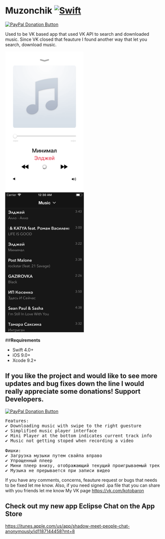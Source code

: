 # Muzonchik [![Swift](https://img.shields.io/badge/Swift-4.0.0-orange.svg?style=flat)](https://developer.apple.com/swift/)
<span class="badge-paypal"><a href="https://www.paypal.com/cgi-bin/webscr?cmd=_s-xclick&hosted_button_id=JAGFP3M6BG7LN" title="Donate to this project using PayPal"><img src="https://img.shields.io/badge/paypal-donate-yellow.svg" alt="PayPal Donation Button" /></a></span>

Used to be VK based app that used VK API to search and downloaded music. Since VK closed that feauture I found another way that let you search, download music. 

<div>
<img height="450" src="./player.png" />
<img height="450" src="./audiolist.png" />
</div>

##**Requirements**
* Swift 4.0+
* iOS 9.0+ 
* Xcode 9.2+

## If you like the project and would like to see more updates and bug fixes down the line I would really appreciate some donations! Support Developers. 
<span class="badge-paypal"><a href="https://www.paypal.com/cgi-bin/webscr?cmd=_s-xclick&hosted_button_id=JAGFP3M6BG7LN" title="Donate to this project using PayPal"><img src="https://img.shields.io/badge/paypal-donate-yellow.svg" alt="PayPal Donation Button" /></a></span>

<pre>
Features: 
✔ Downloading music with swipe to the right guesture
✔ Simplified music player interface
✔ Mini Player at the bottom indicates current track info
✔ Music not getting stoped when recording a video

Фишки:
✔ Загрузка музыки путем свайпа вправо
✔ Упрощенный плеер
✔ Мини плеер внизу, отображающий текущий проигрываемый трек
✔ Музыка не прерывается при записи видео
</pre>

If you have any comments, concerns, feauture request or bugs that needs to be fixed let me know.
Also, if you need signed .ipa file that you can share with you friends let me know
My VK page https://vk.com/kotobaron

## Check out my new app Eclipse Chat on the App Store 
https://itunes.apple.com/us/app/shadow-meet-people-chat-anonymously/id1187144458?mt=8

